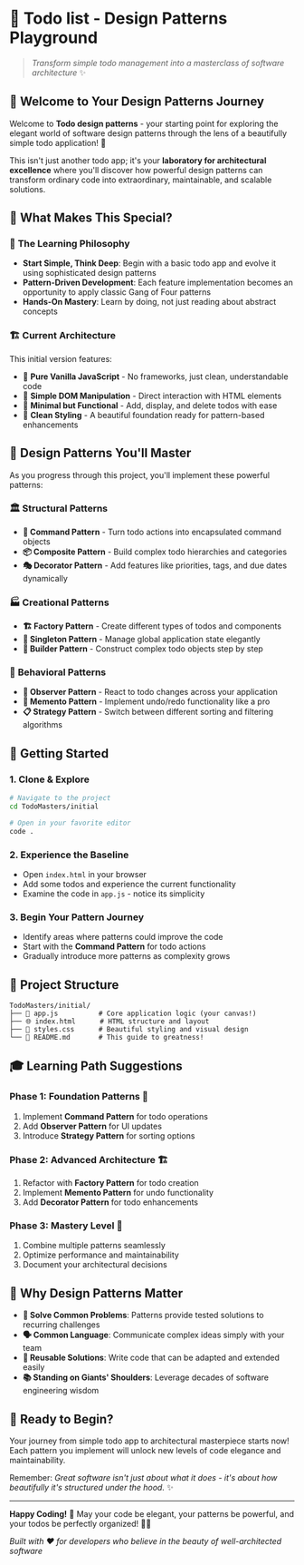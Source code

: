 # 🎯 Todo list - Design Patterns Playground

> *Transform simple todo management into a masterclass of software architecture* ✨

## 🌟 Welcome to Your Design Patterns Journey

Welcome to **Todo design patterns** - your starting point for exploring the elegant world of software design patterns through the lens of a beautifully simple todo application! 🚀

This isn't just another todo app; it's your **laboratory for architectural excellence** where you'll discover how powerful design patterns can transform ordinary code into extraordinary, maintainable, and scalable solutions.

## 🎨 What Makes This Special?

### 🧠 **The Learning Philosophy**
- **Start Simple, Think Deep**: Begin with a basic todo app and evolve it using sophisticated design patterns
- **Pattern-Driven Development**: Each feature implementation becomes an opportunity to apply classic Gang of Four patterns
- **Hands-On Mastery**: Learn by doing, not just reading about abstract concepts

### 🏗️ **Current Architecture**
This initial version features:
- 📝 **Pure Vanilla JavaScript** - No frameworks, just clean, understandable code
- 🎯 **Simple DOM Manipulation** - Direct interaction with HTML elements
- 💫 **Minimal but Functional** - Add, display, and delete todos with ease
- 🎨 **Clean Styling** - A beautiful foundation ready for pattern-based enhancements

## 🔮 Design Patterns You'll Master

As you progress through this project, you'll implement these powerful patterns:

### 🏛️ **Structural Patterns**
- **🔧 Command Pattern** - Turn todo actions into encapsulated command objects
- **📦 Composite Pattern** - Build complex todo hierarchies and categories
- **🎭 Decorator Pattern** - Add features like priorities, tags, and due dates dynamically

### 🏭 **Creational Patterns**
- **🏗️ Factory Pattern** - Create different types of todos and components
- **👤 Singleton Pattern** - Manage global application state elegantly
- **🔨 Builder Pattern** - Construct complex todo objects step by step

### 🚀 **Behavioral Patterns**
- **👀 Observer Pattern** - React to todo changes across your application
- **💾 Memento Pattern** - Implement undo/redo functionality like a pro
- **📋 Strategy Pattern** - Switch between different sorting and filtering algorithms

## 🚀 Getting Started

### 1. **Clone & Explore**
```bash
# Navigate to the project
cd TodoMasters/initial

# Open in your favorite editor
code .
```

### 2. **Experience the Baseline**
- Open `index.html` in your browser
- Add some todos and experience the current functionality
- Examine the code in `app.js` - notice its simplicity

### 3. **Begin Your Pattern Journey**
- Identify areas where patterns could improve the code
- Start with the **Command Pattern** for todo actions
- Gradually introduce more patterns as complexity grows

## 📁 Project Structure

```
TodoMasters/initial/
├── 📄 app.js          # Core application logic (your canvas!)
├── 🌐 index.html      # HTML structure and layout
├── 🎨 styles.css      # Beautiful styling and visual design
└── 📖 README.md       # This guide to greatness!
```

## 🎓 Learning Path Suggestions

### **Phase 1: Foundation Patterns** 🌱
1. Implement **Command Pattern** for todo operations
2. Add **Observer Pattern** for UI updates
3. Introduce **Strategy Pattern** for sorting options

### **Phase 2: Advanced Architecture** 🏗️
1. Refactor with **Factory Pattern** for todo creation
2. Implement **Memento Pattern** for undo functionality
3. Add **Decorator Pattern** for todo enhancements

### **Phase 3: Mastery Level** 🎯
1. Combine multiple patterns seamlessly
2. Optimize performance and maintainability
3. Document your architectural decisions

## 🌈 Why Design Patterns Matter

- **🧩 Solve Common Problems**: Patterns provide tested solutions to recurring challenges
- **🗣️ Common Language**: Communicate complex ideas simply with your team
- **🔄 Reusable Solutions**: Write code that can be adapted and extended easily
- **📚 Standing on Giants' Shoulders**: Leverage decades of software engineering wisdom

## 🎉 Ready to Begin?

Your journey from simple todo app to architectural masterpiece starts now! Each pattern you implement will unlock new levels of code elegance and maintainability.

Remember: *Great software isn't just about what it does - it's about how beautifully it's structured under the hood.* ✨

---

**Happy Coding!** 🚀 May your code be elegant, your patterns be powerful, and your todos be perfectly organized! 📝✨

*Built with ❤️ for developers who believe in the beauty of well-architected software*
